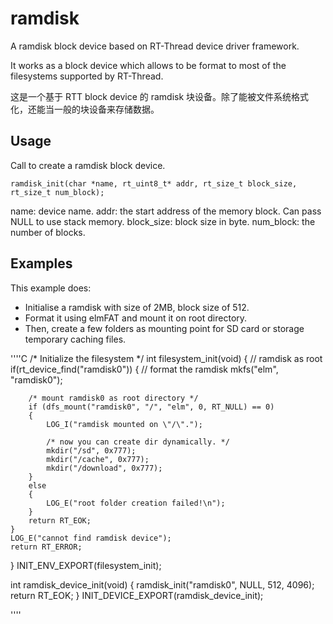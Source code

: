 # ramdisk
A ramdisk block device based on RT-Thread device driver framework.

It works as a block device which allows to be format to most of the filesystems supported by RT-Thread. 

这是一个基于 RTT block device 的 ramdisk 块设备。除了能被文件系统格式化，还能当一般的块设备来存储数据。

## Usage

Call to create a ramdisk block device.

`ramdisk_init(char *name, rt_uint8_t* addr, rt_size_t block_size, rt_size_t num_block);` 

name: device name.
addr: the start address of the memory block. Can pass NULL to use stack memory.
block_size: block size in byte.
num_block: the number of blocks. 

## Examples

This example does:
- Initialise a ramdisk with size of 2MB, block size of 512. 
- Format it using elmFAT and mount it on root directory.
- Then, create a few folders as mounting point for SD card or storage temporary caching files. 

''''C
/* Initialize the filesystem */
int filesystem_init(void)
{
    // ramdisk as root
    if(rt_device_find("ramdisk0"))
    {
        // format the ramdisk
        mkfs("elm", "ramdisk0");

        /* mount ramdisk0 as root directory */
        if (dfs_mount("ramdisk0", "/", "elm", 0, RT_NULL) == 0)
        {
            LOG_I("ramdisk mounted on \"/\".");
			
            /* now you can create dir dynamically. */
            mkdir("/sd", 0x777);
            mkdir("/cache", 0x777);
			mkdir("/download", 0x777);
        }
        else
        {
            LOG_E("root folder creation failed!\n");
        }
        return RT_EOK;
    }
    LOG_E("cannot find ramdisk device");
    return RT_ERROR;
}
INIT_ENV_EXPORT(filesystem_init);

int ramdisk_device_init(void)
{
   ramdisk_init("ramdisk0", NULL, 512, 4096);
   return RT_EOK;
}
INIT_DEVICE_EXPORT(ramdisk_device_init);

''''

